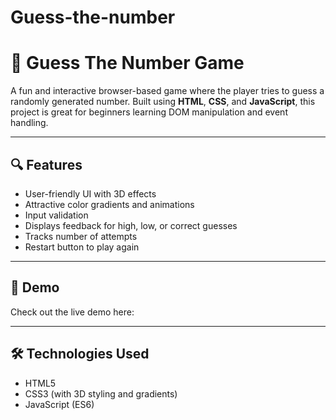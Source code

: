 # Guess-the-number
# 🎲 Guess The Number Game

A fun and interactive browser-based game where the player tries to guess a randomly generated number. Built using **HTML**, **CSS**, and **JavaScript**, this project is great for beginners learning DOM manipulation and event handling.

---

## 🔍 Features

- User-friendly UI with 3D effects
- Attractive color gradients and animations
- Input validation
- Displays feedback for high, low, or correct guesses
- Tracks number of attempts
- Restart button to play again

---

## 🚀 Demo

Check out the live demo here: 

---

## 🛠️ Technologies Used

- HTML5
- CSS3 (with 3D styling and gradients)
- JavaScript (ES6)
